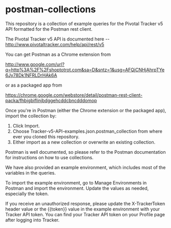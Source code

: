 # postman-collections

This repository is a collection of example queries for the Pivotal Tracker v5 API formatted for the Postman rest client.

The Pivotal Tracker v5 API is documented here -- http://www.pivotaltracker.com/help/api/rest/v5

You can get Postman as a Chrome extension from

  http://www.google.com/url?q=http%3A%2F%2Fshoptotrot.com&sa=D&sntz=1&usg=AFQjCNHjAhrpTYe6Jy78Dk1NFRLDrHAk6A

or as a packaged app from

  https://chrome.google.com/webstore/detail/postman-rest-client-packa/fhbjgbiflinjbdggehcddcbncdddomop

Once you're in Postman (either the Chrome extension or the packaged app), import the collection by:

1.  Click Import.
2.  Choose Tracker-v5-API-examples.json.postman_collection from where ever you cloned this repository.
3.  Either import as a new collection or overwrite an existing collection.

Postman is well documented, so please refer to the Postman documentation for instructions on how to use collections.

We have also provided an example environment, which includes most of the variables in the queries.  

To import the example environment, go to Manage Environments in Postman and import the environment.  Update the values 
as needed, especially the token.

If you receive an unauthorized response, please update the X-TrackerToken header value or the {{token}} value in the 
example environment with your Tracker API token.  You can find your Tracker API token on your Profile page after 
logging into Tracker.




